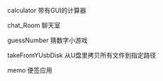 calculator
带有GUI的计算器

chat_Room
聊天室

guessNumber
猜数字小游戏

takeFromYUsbDisk
从U盘里拷贝所有文件到指定路径

memo
便签应用

